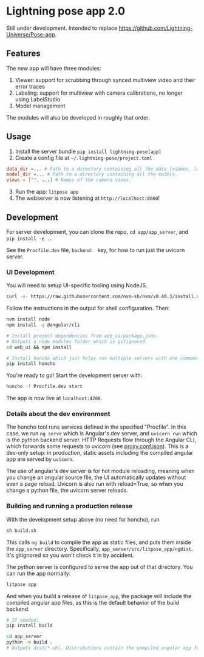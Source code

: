 # Lightning pose app 2.0

Still under development. Intended to replace https://github.com/Lightning-Universe/Pose-app.

## Features

The new app will have three modules:
1. Viewer: support for scrubbing through synced multiview video and their error traces
2. Labeling: support for multiview with camera calibrations, no longer using LabelStudio 
3. Model management

The modules will also be developed in roughly that order.

## Usage

1. Install the server bundle `pip install lightning-pose[app]`
2. Create a config file at `~/.lightning-pose/project.toml`
```toml filename="project.toml"
data_dir =... # Path to a directory containing all the data (videos, labels, etc).
model_dir =... # Path to a directory containing all the models.
views = ["", ...] # Names of the camera views.
```
3. Run the app: `litpose app`
4. The webserver is now listening at `http://localhost:8080`!

## Development

For server development, you can clone the repo, `cd app/app_server`, and `pip install -e .`.

See the `Procfile.dev` file, `backend: ` key, for how to run just the uvicorn server.

### UI Development

You will need to setup UI-specific tooling using NodeJS.

```bash
curl -o- https://raw.githubusercontent.com/nvm-sh/nvm/v0.40.3/install.sh | bash
```

Follow the instructions in the output for shell configuration. 
Then:

```bash
nvm install node
npm install -g @angular/cli

# Install project dependencies from web_ui/package.json.
# Outputs a node_modules folder which is gitignored.
cd web_ui && npm install

# Install honcho which just helps run multiple servers with one command.
pip install honcho
```
You're ready to go! Start the development server with:

```bash
honcho -f Procfile.dev start
```

The app is now live at `localhost:4200`.

### Details about the dev environment

The honcho tool runs services defined in the specified "Procfile". In this case, we run `ng serve`
which is Angular's dev server, and `uvicorn run` which is the python backend server. HTTP Requests flow through the Angular CLI, which forwards some requests to uvicorn (see [proxy.conf.json](web_ui/src/proxy.conf.json)).
This is a dev-only setup: in production, static assets including the compiled angular app are served by `uvicorn`.

The use of angular's dev server is for hot module reloading, meaning when you change an angular source file, the UI automatically updates without even a page reload.
Uvicorn is also run with reload=True, so when you change a python file, the uvicorn server reloads.

### Building and running a production release

With the development setup above (no need for honcho), run
```bash
sh build.sh
```

This calls `ng build` to compile the app as static files, and puts them inside the `app_server` directory. Specifically, `app_server/src/litpose_app/ngdist`. It's gitignored so you won't check it in by accident.

The python server is configured to serve the app out of that directory. You can run the app normally:
```bash
litpose app
```

And when you build a release of `litpose_app`, the package will include the compiled angular app files,
as this is the default behavior of the build backend.


```bash
# If needed:
pip install build

cd app_server
python -m build .
# Outputs dist/*.whl. Distributions contain the compiled angular app from build.sh.
```
